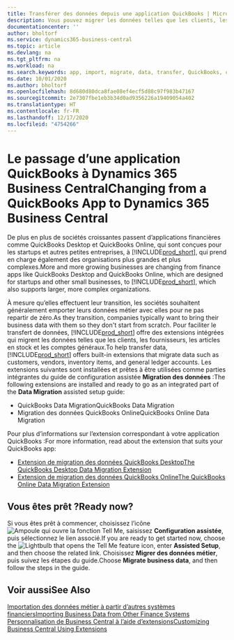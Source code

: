 ```yaml
---
title: Transférer des données depuis une application QuickBooks | Microsoft Docs
description: Vous pouvez migrer les données telles que les clients, les fournisseurs, les articles en stock et les comptes généraux des applications QuickBooks vers Business Central.
documentationcenter: ''
author: bholtorf
ms.service: dynamics365-business-central
ms.topic: article
ms.devlang: na
ms.tgt_pltfrm: na
ms.workload: na
ms.search.keywords: app, import, migrate, data, transfer, QuickBooks, customize
ms.date: 10/01/2020
ms.author: bholtorf
ms.openlocfilehash: 8d680d80dca8fae08ef4ecf5d88c97f983b47167
ms.sourcegitcommit: 2e7307fbe1eb3b34d0ad9356226a19409054a402
ms.translationtype: HT
ms.contentlocale: fr-FR
ms.lasthandoff: 12/17/2020
ms.locfileid: "4754266"
---
```

# <a name="changing-from-a-quickbooks-app-to-dynamics-365-business-central"></a><span data-ttu-id="01fc3-103">Le passage d’une application QuickBooks à Dynamics 365 Business Central</span><span class="sxs-lookup"><span data-stu-id="01fc3-103">Changing from a QuickBooks App to Dynamics 365 Business Central</span></span>
<span data-ttu-id="01fc3-104">De plus en plus de sociétés croissantes passent d’applications financières comme QuickBooks Desktop et QuickBooks Online, qui sont conçues pour les startups et autres petites entreprises, à [!INCLUDE[prod_short](includes/prod_short.md)], qui prend en charge également des organisations plus grandes et plus complexes.</span><span class="sxs-lookup"><span data-stu-id="01fc3-104">More and more growing businesses are changing from finance apps like QuickBooks Desktop and QuickBooks Online, which are designed for startups and other small businesses, to [!INCLUDE[prod_short](includes/prod_short.md)], which also supports larger, more complex organizations.</span></span> 

<span data-ttu-id="01fc3-105">À mesure qu’elles effectuent leur transition, les sociétés souhaitent généralement emporter leurs données métier avec elles pour ne pas repartir de zéro.</span><span class="sxs-lookup"><span data-stu-id="01fc3-105">As they transition, companies typically want to bring their business data with them so they don't start from scratch.</span></span> <span data-ttu-id="01fc3-106">Pour faciliter le transfert de données, [!INCLUDE[prod_short](includes/prod_short.md)] offre des extensions intégrées qui migrent les données telles que les clients, les fournisseurs, les articles en stock et les comptes généraux.</span><span class="sxs-lookup"><span data-stu-id="01fc3-106">To help transfer data, [!INCLUDE[prod_short](includes/prod_short.md)] offers built-in extensions that migrate data such as customers, vendors, inventory items, and general ledger accounts.</span></span> <span data-ttu-id="01fc3-107">Les extensions suivantes sont installées et prêtes à être utilisées comme parties intégrantes du guide de configuration assistée **Migration des données** :</span><span class="sxs-lookup"><span data-stu-id="01fc3-107">The following extensions are installed and ready to go as an integrated part of the **Data Migration** assisted setup guide:</span></span>

* <span data-ttu-id="01fc3-108">QuickBooks Data Migration</span><span class="sxs-lookup"><span data-stu-id="01fc3-108">QuickBooks Data Migration</span></span> 
* <span data-ttu-id="01fc3-109">Migration des données QuickBooks Online</span><span class="sxs-lookup"><span data-stu-id="01fc3-109">QuickBooks Online Data Migration</span></span>

<span data-ttu-id="01fc3-110">Pour plus d’informations sur l’extension correspondant à votre application QuickBooks :</span><span class="sxs-lookup"><span data-stu-id="01fc3-110">For more information, read about the extension that suits your QuickBooks app:</span></span>   

* [<span data-ttu-id="01fc3-111">Extension de migration des données QuickBooks Desktop</span><span class="sxs-lookup"><span data-stu-id="01fc3-111">The QuickBooks Desktop Data Migration Extension</span></span>](ui-extensions-quickbooks-data-migration.md)
* [<span data-ttu-id="01fc3-112">Extension de migration des données QuickBooks Online</span><span class="sxs-lookup"><span data-stu-id="01fc3-112">The QuickBooks Online Data Migration Extension</span></span>](ui-extensions-quickbooks-online-data-migration.md)

## <a name="ready-now"></a><span data-ttu-id="01fc3-113">Vous êtes prêt ?</span><span class="sxs-lookup"><span data-stu-id="01fc3-113">Ready now?</span></span>
<span data-ttu-id="01fc3-114">Si vous êtes prêt à commencer, choisissez l’icône ![Ampoule qui ouvre la fonction Tell Me](media/ui-search/search_small.png "Dites-moi ce que vous voulez faire"), saisissez **Configuration assistée**, puis sélectionnez le lien associé.</span><span class="sxs-lookup"><span data-stu-id="01fc3-114">If you are ready to get started now, choose the ![Lightbulb that opens the Tell Me feature](media/ui-search/search_small.png "Tell me what you want to do") icon, enter **Assisted Setup**, and then choose the related link.</span></span> <span data-ttu-id="01fc3-115">Choisissez **Migrer des données métier**, puis suivez les étapes du guide.</span><span class="sxs-lookup"><span data-stu-id="01fc3-115">Choose **Migrate business data**, and then follow the steps in the guide.</span></span>

## <a name="see-also"></a><span data-ttu-id="01fc3-116">Voir aussi</span><span class="sxs-lookup"><span data-stu-id="01fc3-116">See Also</span></span>
[<span data-ttu-id="01fc3-117">Importation des données métier à partir d’autres systèmes financiers</span><span class="sxs-lookup"><span data-stu-id="01fc3-117">Importing Business Data from Other Finance Systems</span></span>](across-import-data-configuration-packages.md)  
[<span data-ttu-id="01fc3-118">Personnalisation de Business Central à l’aide d’extensions</span><span class="sxs-lookup"><span data-stu-id="01fc3-118">Customizing Business Central Using Extensions</span></span>](ui-extensions.md)   
